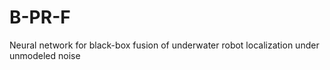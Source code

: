 # B-PR-F
Neural network for black-box fusion of underwater robot localization under unmodeled noise
